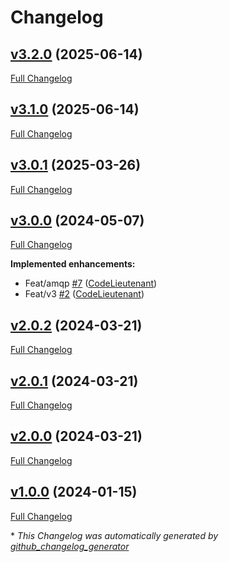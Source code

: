 # Changelog

## [v3.2.0](https://github.com/CodeLieutenant/uberfx-common/releases/tag/v3.2.0) (2025-06-14)

[Full Changelog](https://github.com/CodeLieutenant/uberfx-common/compare/v3.1.0...v3.2.0)

## [v3.1.0](https://github.com/CodeLieutenant/uberfx-common/releases/tag/v3.2.0) (2025-06-14)

[Full Changelog](https://github.com/CodeLieutenant/uberfx-common/compare/v3.0.1...v3.1.0)

## [v3.0.1](https://github.com/CodeLieutenant/uberfx-common/releases/tag/v3.2.0) (2025-03-26)

[Full Changelog](https://github.com/CodeLieutenant/uberfx-common/compare/v3.0.0...v3.0.1)

## [v3.0.0](https://github.com/CodeLieutenant/uberfx-common/releases/tag/v3.2.0) (2024-05-07)

[Full Changelog](https://github.com/CodeLieutenant/uberfx-common/compare/v2.0.2...v3.0.0)

**Implemented enhancements:**

- Feat/amqp [\#7](https://github.com/CodeLieutenant/uberfx-common/pull/7) ([CodeLieutenant](https://github.com/CodeLieutenant))
- Feat/v3 [\#2](https://github.com/CodeLieutenant/uberfx-common/pull/2) ([CodeLieutenant](https://github.com/CodeLieutenant))

## [v2.0.2](https://github.com/CodeLieutenant/uberfx-common/releases/tag/v3.2.0) (2024-03-21)

[Full Changelog](https://github.com/CodeLieutenant/uberfx-common/compare/v2.0.1...v2.0.2)

## [v2.0.1](https://github.com/CodeLieutenant/uberfx-common/releases/tag/v3.2.0) (2024-03-21)

[Full Changelog](https://github.com/CodeLieutenant/uberfx-common/compare/v2.0.0...v2.0.1)

## [v2.0.0](https://github.com/CodeLieutenant/uberfx-common/releases/tag/v3.2.0) (2024-03-21)

[Full Changelog](https://github.com/CodeLieutenant/uberfx-common/compare/v1.0.0...v2.0.0)

## [v1.0.0](https://github.com/CodeLieutenant/uberfx-common/releases/tag/v3.2.0) (2024-01-15)

[Full Changelog](https://github.com/CodeLieutenant/uberfx-common/compare/a2602373a7b5eb732ae4e601861b3e0d4674d5a1...v1.0.0)



\* *This Changelog was automatically generated by [github_changelog_generator](https://github.com/github-changelog-generator/github-changelog-generator)*
